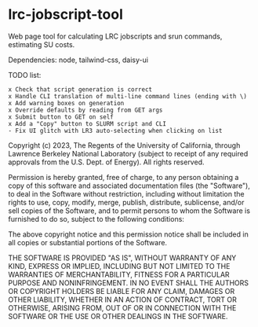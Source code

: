 # lrc-jobscript-tool

Web page tool for calculating LRC jobscripts and srun commands, estimating SU costs.

Dependencies: node, tailwind-css, daisy-ui

TODO list:

~~~
x Check that script generation is correct
x Handle CLI translation of multi-line command lines (ending with \)
x Add warning boxes on generation
x Override defaults by reading from GET args
x Submit button to GET on self
x Add a "Copy" button to SLURM script and CLI
- Fix UI glitch with LR3 auto-selecting when clicking on list
~~~

Copyright (c) 2023, The Regents of the University of California, 
through Lawrence Berkeley National Laboratory (subject to receipt of any 
required approvals from the U.S. Dept. of Energy).  All rights reserved.

Permission is hereby granted, free of charge, to any person obtaining a copy
of this software and associated documentation files (the "Software"), to deal
in the Software without restriction, including without limitation the rights
to use, copy, modify, merge, publish, distribute, sublicense, and/or sell
copies of the Software, and to permit persons to whom the Software is
furnished to do so, subject to the following conditions:

The above copyright notice and this permission notice shall be included in all
copies or substantial portions of the Software.

THE SOFTWARE IS PROVIDED "AS IS", WITHOUT WARRANTY OF ANY KIND, EXPRESS OR
IMPLIED, INCLUDING BUT NOT LIMITED TO THE WARRANTIES OF MERCHANTABILITY,
FITNESS FOR A PARTICULAR PURPOSE AND NONINFRINGEMENT. IN NO EVENT SHALL THE
AUTHORS OR COPYRIGHT HOLDERS BE LIABLE FOR ANY CLAIM, DAMAGES OR OTHER
LIABILITY, WHETHER IN AN ACTION OF CONTRACT, TORT OR OTHERWISE, ARISING FROM,
OUT OF OR IN CONNECTION WITH THE SOFTWARE OR THE USE OR OTHER DEALINGS IN THE
SOFTWARE.